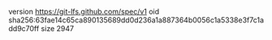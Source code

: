 version https://git-lfs.github.com/spec/v1
oid sha256:63fae14c65ca890135689dd0d236a1a887364b0056c1a5338e3f7c1add9c70ff
size 2947
